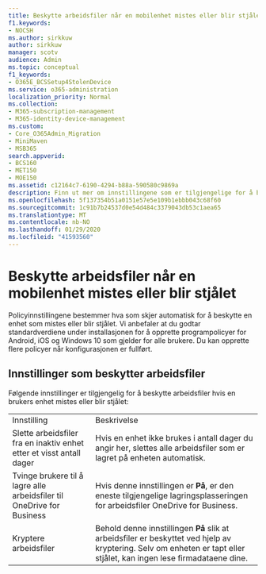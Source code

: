 ```yaml
---
title: Beskytte arbeidsfiler når en mobilenhet mistes eller blir stjålet
f1.keywords:
- NOCSH
ms.author: sirkkuw
author: sirkkuw
manager: scotv
audience: Admin
ms.topic: conceptual
f1_keywords:
- O365E_BCSSetup4StolenDevice
ms.service: o365-administration
localization_priority: Normal
ms.collection:
- M365-subscription-management
- M365-identity-device-management
ms.custom:
- Core_O365Admin_Migration
- MiniMaven
- MSB365
search.appverid:
- BCS160
- MET150
- MOE150
ms.assetid: c12164c7-6190-4294-b88a-590580c9869a
description: Finn ut mer om innstillingene som er tilgjengelige for å beskytte arbeidsfilene hvis en brukers enhet går tapt eller blir stjålet.
ms.openlocfilehash: 5f137354b51a0151e57e5e109b1ebbb043c68f60
ms.sourcegitcommit: 1c91b7b24537d0e54d484c3379043db53c1aea65
ms.translationtype: MT
ms.contentlocale: nb-NO
ms.lasthandoff: 01/29/2020
ms.locfileid: "41593560"
---
```

# <a name="protect-work-files-when-a-mobile-device-is-lost-or-stolen"></a>Beskytte arbeidsfiler når en mobilenhet mistes eller blir stjålet

Policyinnstillingene bestemmer hva som skjer automatisk for å beskytte en enhet som mistes eller blir stjålet. Vi anbefaler at du godtar standardverdiene under installasjonen for å opprette programpolicyer for Android, iOS og Windows 10 som gjelder for alle brukere. Du kan opprette flere policyer når konfigurasjonen er fullført.
  
## <a name="settings-that-protect-work-files"></a>Innstillinger som beskytter arbeidsfiler

Følgende innstillinger er tilgjengelig for å beskytte arbeidsfiler hvis en brukers enhet mistes eller blir stjålet:
  
|||
|:-----|:-----|
|Innstilling  <br/> |Beskrivelse  <br/> |
|Slette arbeidsfiler fra en inaktiv enhet etter et visst antall dager  <br/> |Hvis en enhet ikke brukes i antall dager du angir her, slettes alle arbeidsfiler som er lagret på enheten automatisk.  <br/> |
|Tvinge brukere til å lagre alle arbeidsfiler til OneDrive for Business  <br/> |Hvis denne innstillingen er **På**, er den eneste tilgjengelige lagringsplasseringen for arbeidsfiler OneDrive for Business.  <br/> |
|Kryptere arbeidsfiler  <br/> |Behold denne innstillingen **På** slik at arbeidsfiler er beskyttet ved hjelp av kryptering. Selv om enheten er tapt eller stjålet, kan ingen lese firmadataene dine.  <br/> |
   

